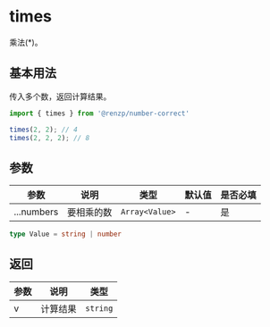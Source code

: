 # times

乘法(*)。

## 基本用法

传入多个数，返回计算结果。

```ts
import { times } from '@renzp/number-correct'

times(2, 2); // 4
times(2, 2, 2); // 8
```

## 参数

| 参数       | 说明       | 类型           | 默认值 | 是否必填 |
| ---------- | ---------- | -------------- | ------ | -------- |
| ...numbers | 要相乘的数 | `Array<Value>` | -      | 是       |

```ts
type Value = string | number
```

## 返回

| 参数 | 说明     | 类型     |
| ---- | -------- | -------- |
| v    | 计算结果 | `string` |
